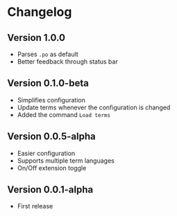 # Changelog

## Version 1.0.0
* Parses `.po` as default
* Better feedback through status bar

## Version 0.1.0-beta
* Simplifies configuration
* Update terms whenever the configuration is changed
* Added the command `Load terms`

## Version 0.0.5-alpha
* Easier configuration
* Supports multiple term languages
* On/Off extension toggle

## Version 0.0.1-alpha
* First release